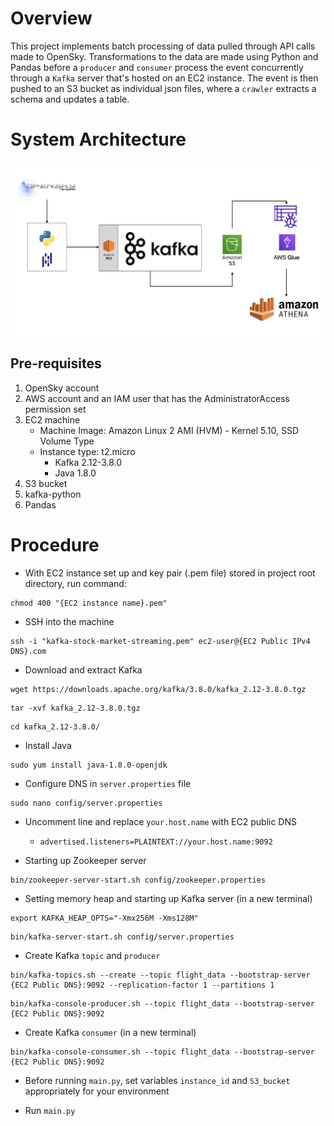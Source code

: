 # Overview

This project implements batch processing of data pulled through API calls made to OpenSky. Transformations to the data are made using Python and Pandas before a `producer` and `consumer` process the event concurrently through a `Kafka` server that's hosted on an EC2 instance. The event is then pushed to an S3 bucket as individual json files, where a `crawler` extracts a schema and updates a table. 

# System Architecture

![System Architecture](kafka-flight-data.drawio.png)

## Pre-requisites

1. OpenSky account
2. AWS account and an IAM user that has the AdministratorAccess permission set
3. EC2 machine
    - Machine Image: Amazon Linux 2 AMI (HVM) - Kernel 5.10, SSD Volume Type
    - Instance type: t2.micro
        - Kafka 2.12-3.8.0
        - Java 1.8.0
4. S3 bucket
5. kafka-python
6. Pandas


# Procedure

* With EC2 instance set up and key pair (.pem file) stored in project root directory, run command:
```
chmod 400 "{EC2 instance name}.pem"
```

* SSH into the machine
```
ssh -i "kafka-stock-market-streaming.pem" ec2-user@{EC2 Public IPv4 DNS}.com
```

* Download and extract Kafka
```
wget https://downloads.apache.org/kafka/3.8.0/kafka_2.12-3.8.0.tgz
```

```
tar -xvf kafka_2.12-3.8.0.tgz
```

```
cd kafka_2.12-3.8.0/
```

* Install Java
```
sudo yum install java-1.8.0-openjdk
```

* Configure DNS in `server.properties` file
```
sudo nano config/server.properties
```

* Uncomment line and replace `your.host.name` with EC2 public DNS
    - `advertised.listeners=PLAINTEXT://your.host.name:9092`

* Starting up Zookeeper server
```
bin/zookeeper-server-start.sh config/zookeeper.properties
```
* Setting memory heap and starting up Kafka server (in a new terminal) 
```
export KAFKA_HEAP_OPTS="-Xmx256M -Xms128M"
```
```
bin/kafka-server-start.sh config/server.properties
```

* Create Kafka `topic` and `producer`
```
bin/kafka-topics.sh --create --topic flight_data --bootstrap-server {EC2 Public DNS}:9092 --replication-factor 1 --partitions 1
```

```
bin/kafka-console-producer.sh --topic flight_data --bootstrap-server {EC2 Public DNS}:9092
```

* Create Kafka `consumer` (in a new terminal)
```
bin/kafka-console-consumer.sh --topic flight_data --bootstrap-server {EC2 Public DNS}:9092
```

* Before running `main.py`, set variables `instance_id` and `S3_bucket` appropriately for your environment

* Run `main.py`